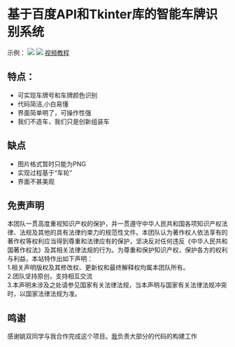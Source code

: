 # 基于百度API和Tkinter库的智能车牌识别系统  

示例：
![](https://s1.imagehub.cc/images/2024/02/01/2c99ad9187609f236ae8080995a6e370.png)
![](https://s1.imagehub.cc/images/2024/02/01/1e8b8db5847e7bf66453869632d497af.png)
[视频教程](https://www.bilibili.com/video/BV1zM411W7xU/?share_source=copy_web&vd_source=4dbf1142085feeb1d5010d6a9e4199be)
## 特点：
- 可实现车牌号和车牌颜色识别
- 代码简洁,小白易懂
- 界面简单明了，可操作性强
- 我们不造车，我们只是创新组装车

## 缺点
- 图片格式暂时只能为PNG
- 实现过程基于“车轮”  
- 界面不甚美观 

## 免责声明
本团队一贯高度重视知识产权的保护，并一贯遵守中华人民共和国各项知识产权法律、法规及其他的具有法律约束力的规范性文件。本团队认为著作权人依法享有的著作权等权利应当得到尊重和法律应有的保护，坚决反对任何违反《中华人民共和国著作权法》及其相关法律法规的行为。为尊重和保护知识产权，保护各方的权利与利益，本站特作出如下声明：  
1.相关声明版权及其修改权、更新权和最终解释权均属本团队所有。  
2.团队坚持原创，支持相互交流  
3.本声明未涉及之处请参见国家有关法律法规，当本声明与国家有关法律法规冲突时，以国家法律法规为准。

## 鸣谢
感谢姚双同学与我合作完成这个项目。[我](https://wcowin.work/about/geren/)负责大部分的代码的构建工作
